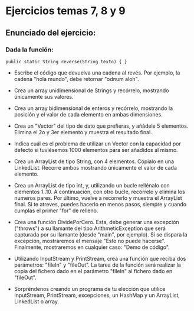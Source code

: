 # Ejercicios temas 7, 8 y 9

## Enunciado del ejercicio:

### Dada la función:

`public static String reverse(String texto) { }`

- Escribe el código que devuelva una cadena al revés. Por ejemplo, la cadena "hola mundo", debe retornar "odnum aloh".


- Crea un array unidimensional de Strings y recórrelo, mostrando únicamente sus valores.


- Crea un array bidimensional de enteros y recórrelo, mostrando la posición y el valor de cada elemento en ambas dimensiones.


- Crea un "Vector" del tipo de dato que prefieras, y añádele 5 elementos. Elimina el 2o y 3er elemento y muestra el resultado final.


- Indica cuál es el problema de utilizar un Vector con la capacidad por defecto si tuviésemos 1000 elementos para ser añadidos al mismo.


- Crea un ArrayList de tipo String, con 4 elementos. Cópialo en una LinkedList. Recorre ambos mostrando únicamente el valor de cada elemento.


- Crea un ArrayList de tipo int, y, utilizando un bucle rellénalo con elementos 1..10. A continuación, con otro bucle, recórrelo y elimina los numeros pares. Por último, vuelve a recorrerlo y muestra el ArrayList final. Si te atreves, puedes hacerlo en menos pasos, siempre y cuando cumplas el primer "for" de relleno.


- Crea una función DividePorCero. Esta, debe generar una excepción ("throws") a su llamante del tipo ArithmeticException que será capturada por su llamante (desde "main", por ejemplo). Si se dispara la excepción, mostraremos el mensaje "Esto no puede hacerse". Finalmente, mostraremos en cualquier caso: "Demo de código".


- Utilizando InputStream y PrintStream, crea una función que reciba dos parámetros: "fileIn" y "fileOut". La tarea de la función será realizar la copia del fichero dado en el parámetro "fileIn" al fichero dado en "fileOut".


- Sorpréndenos creando un programa de tu elección que utilice InputStream, PrintStream, excepciones, un HashMap y un ArrayList, LinkedList o array.